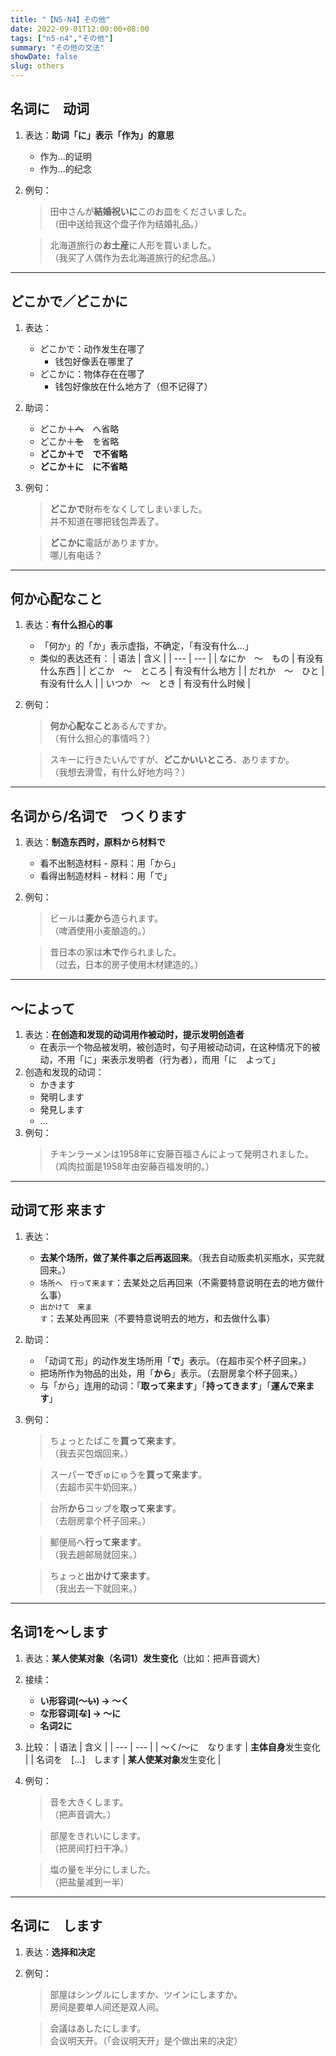```yaml
---
title: "【N5-N4】その他"
date: 2022-09-01T12:00:00+08:00
tags: ["n5-n4","その他"]
summary: "その他の文法"
showDate: false
slug: others
---
```


## 名词に　动词
1. 表达：**助词「に」表示「作为」的意思**
    - 作为...的证明
    - 作为...的纪念
2. 例句：
    > 田中さんが**結婚祝いに**このお皿をくださいました。  
     （田中送给我这个盘子作为结婚礼品。）

    > 北海道旅行の**お土産**に人形を買いました。  
     （我买了人偶作为去北海道旅行的纪念品。）

---
## どこかで／どこかに
1. 表达：
	- どこかで：动作发生在哪了
		- 钱包好像丢在哪里了
	- どこかに：物体存在在哪了
		- 钱包好像放在什么地方了（但不记得了）
2. 助词：
	- どこか＋~~へ~~　へ省略
	- どこか＋~~を~~　を省略
	- **どこか＋で　で不省略**
	- **どこか＋に　に不省略**
3. 例句：
    > **どこかで**財布をなくしてしまいました。  
    并不知道在哪把钱包弄丢了。

    > **どこかに**電話がありますか。  
    哪儿有电话？

---
## 何か心配なこと
1. 表达：**有什么担心的事**
    - 「何か」的「か」表示虚指，不确定，「有没有什么...」
    - 类似的表达还有：
        | 语法 | 含义 |
        | --- | --- |
        | なにか　〜　もの | 有没有什么东西 |
        | どこか　〜　ところ | 有没有什么地方 |
        | だれか　〜　ひと | 有没有什么人 |
        | いつか　〜　とき | 有没有什么时候 |
2. 例句：
    > **何か心配なこと**あるんですか。  
     （有什么担心的事情吗？）

    > スキーに行きたいんですが、**どこかいいところ**、ありますか。  
     （我想去滑雪，有什么好地方吗？）

---
## 名词から/名词で　つくります
1. 表达：**制造东西时，原料から材料で**
    - 看不出制造材料 - 原料：用「から」
    - 看得出制造材料 - 材料：用「で」
2. 例句：
    > ビールは**麦から**造られます。  
     （啤酒使用小麦酿造的。）

    > 昔日本の家は**木で**作られました。  
     （过去，日本的房子使用木材建造的。）

---
## 〜によって
1. 表达：**在创造和发现的动词用作被动时，提示发明创造者**
    - 在表示一个物品被发明，被创造时，句子用被动动词，在这种情况下的被动，不用「に」来表示发明者（行为者），而用「に　よって」
2. 创造和发现的动词：
    - かきます
    - 発明します
    - 発見します
    - ...
3. 例句：
    > チキンラーメンは1958年に安藤百福さんによって発明されました。  
     （鸡肉拉面是1958年由安藤百福发明的。）

---
## 动词て形 来ます
1. 表达：
    - **去某个场所，做了某件事之后再返回来**。（我去自动贩卖机买瓶水，买完就回来。）
    - `场所へ　行って来ます`：去某处之后再回来（不需要特意说明在去的地方做什么事）
    - `出かけて　来ます`：去某处再回来（不要特意说明去的地方，和去做什么事）
2. 助词：
    - 「动词て形」的动作发生场所用「**で**」表示。（在超市买个杯子回来。）
    - 把场所作为物品的出处，用「**から**」表示。（去厨房拿个杯子回来。）
    - 与「から」连用的动词：「**取って来ます**」「**持ってきます**」「**運んで来ます**」
3. 例句：
    > ちょっとたばこを**買って来ます**。  
     （我去买包烟回来。）

    > スーパー**で**ぎゅにゅうを**買って来ます**。  
     （去超市买牛奶回来。）

    > 台所**から**コップを**取って来ます**。  
     （去厨房拿个杯子回来。）

    > 郵便局へ**行って来ます**。  
     （我去趟邮局就回来。）

    > ちょっと**出かけて来ます**。  
     （我出去一下就回来。）

---
## 名词1を〜します
1. 表达：**某人使某对象（名词1）发生变化**（比如：把声音调大）
2. 接续：
    - **い形容词(〜~~い~~) → 〜く**
    - **な形容词[~~な~~] → 〜に**
    - **名词2に**
3. 比较：
    | 语法 | 含义 |
    | --- | --- |
    | 〜く/〜に　なります | **主体自身**发生变化 |
    | 名词を　[...]　します | **某人使某对象**发生变化 |
4. 例句：
    > 音を大きくします。  
     （把声音调大。）

    > 部屋をきれいにします。  
     （把房间打扫干净。）

    > 塩の量を半分にしました。  
     （把盐量减到一半）

---
## 名词に　します
1. 表达：**选择和决定**
2. 例句：
    > 部屋はシングルにしますか、ツインにしますか。  
     房间是要单人间还是双人间。

    > 会議はあしたにします。  
     会议明天开。（「会议明天开」是个做出来的决定）